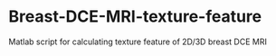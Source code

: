 # Breast-DCE-MRI-texture-feature
Matlab script for calculating texture feature of 2D/3D breast DCE MRI
